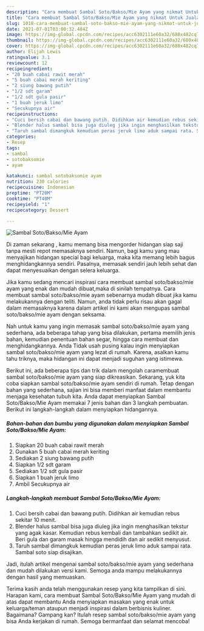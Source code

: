 ```yaml
---
description: "Cara membuat Sambal Soto/Bakso/Mie Ayam yang nikmat Untuk Jualan"
title: "Cara membuat Sambal Soto/Bakso/Mie Ayam yang nikmat Untuk Jualan"
slug: 1018-cara-membuat-sambal-soto-bakso-mie-ayam-yang-nikmat-untuk-jualan
date: 2021-07-01T03:00:32.484Z
image: https://img-global.cpcdn.com/recipes/acc6302111e60a32/680x482cq70/sambal-sotobaksomie-ayam-foto-resep-utama.jpg
thumbnail: https://img-global.cpcdn.com/recipes/acc6302111e60a32/680x482cq70/sambal-sotobaksomie-ayam-foto-resep-utama.jpg
cover: https://img-global.cpcdn.com/recipes/acc6302111e60a32/680x482cq70/sambal-sotobaksomie-ayam-foto-resep-utama.jpg
author: Elijah Lewis
ratingvalue: 3.1
reviewcount: 12
recipeingredient:
- "20 buah cabai rawit merah"
- "5 buah cabai merah keriting"
- "2 siung bawang putih"
- "1/2 sdt garam"
- "1/2 sdt gula pasir"
- "1 buah jeruk limo"
- "Secukupnya air"
recipeinstructions:
- "Cuci bersih cabai dan bawang putih. Didihkan air kemudian rebus sekitar 10 menit."
- "Blender halus sambal bisa juga diuleg jika ingin menghasilkan tekstur yang agak kasar. Kemudian rebus kembali dan tambahkan sedikit air. Beri gula dan garam masak hingga mendidih dan air sedikit menyusut."
- "Taruh sambal dimangkuk kemudian peras jeruk limo aduk sampai rata. Sambal soto siap disajikan."
categories:
- Resep
tags:
- sambal
- sotobaksomie
- ayam

katakunci: sambal sotobaksomie ayam 
nutrition: 230 calories
recipecuisine: Indonesian
preptime: "PT20M"
cooktime: "PT40M"
recipeyield: "1"
recipecategory: Dessert

---
```



![Sambal Soto/Bakso/Mie Ayam](https://img-global.cpcdn.com/recipes/acc6302111e60a32/680x482cq70/sambal-sotobaksomie-ayam-foto-resep-utama.jpg)

Di zaman  sekarang , kamu memang bisa mengorder hidangan siap saji tanpa mesti repot memasaknya sendiri. Namun, bagi kamu yang mau menyajikan hidangan special bagi keluarga, maka kita memang lebih bagus menghidangkannya sendiri. Pasalnya, memasak sendiri jauh lebih sehat dan dapat menyesuaikan dengan selera keluarga.

Jika kamu sedang mencari inspirasi cara membuat sambal soto/bakso/mie ayam yang enak dan mudah dibuat,maka di sinilah tempatnya. Cara membuat sambal soto/bakso/mie ayam  sebenarnya mudah dibuat jika kamu melakukannya dengan teliti. Namun, anda tidak perlu risau akan gagal dalam memasaknya 
karena dalam artikel ini kami akan mengupas sambal soto/bakso/mie ayam dengan seksama.  



Nah untuk kamu yang ingin memasak sambal soto/bakso/mie ayam yang sederhana, ada beberapa tahap yang bisa dilakukan, pertama memilih jenis bahan, kemudian penentuan bahan segar, hingga cara membuat dan menghidangkannya. Anda Tidak usah pusing kalau ingin menyiapkan sambal soto/bakso/mie ayam yang lezat di rumah. Karena, asalkan kamu  tahu triknya, maka hidangan ini dapat menjadi suguhan yang istimewa.

Berikut ini, ada beberapa tips dan trik dalam mengolah caramembuat sambal soto/bakso/mie ayam yang siap dikreasikan. Sekarang, yuk kita coba siapkan sambal soto/bakso/mie ayam sendiri di rumah. Tetap dengan bahan yang sederhana, sajian ini bisa memberi manfaat dalam membantu menjaga kesehatan tubuh kita. Anda dapat menyiapkan Sambal Soto/Bakso/Mie Ayam memakai 7 jenis bahan dan 3 langkah pembuatan. Berikut ini langkah-langkah dalam menyiapkan hidangannya.

<!--inarticleads1-->

##### Bahan-bahan dan bumbu yang digunakan dalam menyiapkan Sambal Soto/Bakso/Mie Ayam:

1. Siapkan 20 buah cabai rawit merah
1. Gunakan 5 buah cabai merah keriting
1. Sediakan 2 siung bawang putih
1. Siapkan 1/2 sdt garam
1. Sediakan 1/2 sdt gula pasir
1. Siapkan 1 buah jeruk limo
1. Ambil Secukupnya air




<!--inarticleads2-->

##### Langkah-langkah membuat Sambal Soto/Bakso/Mie Ayam:

1. Cuci bersih cabai dan bawang putih. Didihkan air kemudian rebus sekitar 10 menit.
1. Blender halus sambal bisa juga diuleg jika ingin menghasilkan tekstur yang agak kasar. Kemudian rebus kembali dan tambahkan sedikit air. Beri gula dan garam masak hingga mendidih dan air sedikit menyusut.
1. Taruh sambal dimangkuk kemudian peras jeruk limo aduk sampai rata. Sambal soto siap disajikan.




Jadi, itulah artikel mengenai  sambal soto/bakso/mie ayam  yang sederhana dan mudah dilakukan versi kami. Semoga anda mampu melakukannya dengan hasil yang memuaskan. 

Terima kasih anda telah menggunakan resep yang kita tampilkan di sini. Harapan kami, cara membuat  Sambal Soto/Bakso/Mie Ayam yang mudah di atas dapat membantu Anda menyiapkan masakan yang enak untuk keluarga/teman ataupun menjadi inspirasi dalam berbisnis kuliner. Bagaimana? Gampang kan? Itulah resep sambal soto/bakso/mie ayam yang bisa Anda kerjakan di rumah. Semoga bermanfaat dan selamat mencoba!

